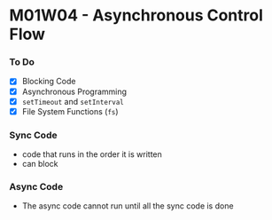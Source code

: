 # M01W04 - Asynchronous Control Flow

### To Do
* [x] Blocking Code
* [x] Asynchronous Programming
* [x] `setTimeout` and `setInterval`
* [x] File System Functions (`fs`)

### Sync Code
* code that runs in the order it is written
* can block

### Async Code
* The async code cannot run until all the sync code is done




















